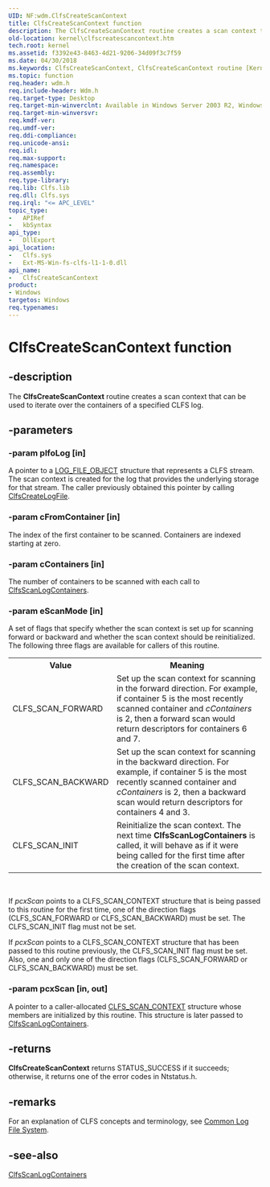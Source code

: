 ```yaml
---
UID: NF:wdm.ClfsCreateScanContext
title: ClfsCreateScanContext function
description: The ClfsCreateScanContext routine creates a scan context that can be used to iterate over the containers of a specified CLFS log.
old-location: kernel\clfscreatescancontext.htm
tech.root: kernel
ms.assetid: f3392e43-8463-4d21-9206-34d09f3c7f59
ms.date: 04/30/2018
ms.keywords: ClfsCreateScanContext, ClfsCreateScanContext routine [Kernel-Mode Driver Architecture], Clfs_475944a4-914e-4532-a066-ee7ff9109756.xml, kernel.clfscreatescancontext, wdm/ClfsCreateScanContext
ms.topic: function
req.header: wdm.h
req.include-header: Wdm.h
req.target-type: Desktop
req.target-min-winverclnt: Available in Windows Server 2003 R2, Windows Vista, and later versions of Windows.
req.target-min-winversvr: 
req.kmdf-ver: 
req.umdf-ver: 
req.ddi-compliance: 
req.unicode-ansi: 
req.idl: 
req.max-support: 
req.namespace: 
req.assembly: 
req.type-library: 
req.lib: Clfs.lib
req.dll: Clfs.sys
req.irql: "<= APC_LEVEL"
topic_type:
-	APIRef
-	kbSyntax
api_type:
-	DllExport
api_location:
-	Clfs.sys
-	Ext-MS-Win-fs-clfs-l1-1-0.dll
api_name:
-	ClfsCreateScanContext
product:
- Windows
targetos: Windows
req.typenames: 
---
```


# ClfsCreateScanContext function


## -description


The <b>ClfsCreateScanContext</b> routine creates a scan context that can be used to iterate over the containers of a specified CLFS log.


## -parameters




### -param plfoLog [in]

A pointer to a <a href="https://msdn.microsoft.com/library/windows/hardware/ff554316">LOG_FILE_OBJECT</a> structure that represents a CLFS stream. The scan context is created for the log that provides the underlying storage for that stream. The caller previously obtained this pointer by calling <a href="https://msdn.microsoft.com/library/windows/hardware/ff540792">ClfsCreateLogFile</a>.


### -param cFromContainer [in]

The index of the first container to be scanned. Containers are indexed starting at zero.


### -param cContainers [in]

The number of containers to be scanned with each call to <a href="https://msdn.microsoft.com/library/windows/hardware/ff541737">ClfsScanLogContainers</a>.


### -param eScanMode [in]

 A set of flags that specify whether the scan context is set up for scanning forward or backward and whether the scan context should be reinitialized. The following three flags are available for callers of this routine.

<table>
<tr>
<th>Value</th>
<th>Meaning</th>
</tr>
<tr>
<td>
CLFS_SCAN_FORWARD

</td>
<td>
Set up the scan context for scanning in the forward direction. For example, if container 5 is the most recently scanned container and <i>cContainers</i> is 2, then a forward scan would return descriptors for containers 6 and 7.

</td>
</tr>
<tr>
<td>
CLFS_SCAN_BACKWARD

</td>
<td>
Set up the scan context for scanning in the backward direction. For example, if container 5 is the most recently scanned container and <i>cContainers</i> is 2, then a backward scan would return descriptors for containers 4 and 3.

</td>
</tr>
<tr>
<td>
CLFS_SCAN_INIT

</td>
<td>
Reinitialize the scan context. The next time <b>ClfsScanLogContainers</b> is called, it will behave as if it were being called for the first time after the creation of the scan context.

</td>
</tr>
</table>
 

If <i>pcxScan</i> points to a CLFS_SCAN_CONTEXT structure that is being passed to this routine for the first time, one of the direction flags (CLFS_SCAN_FORWARD or CLFS_SCAN_BACKWARD) must be set. The CLFS_SCAN_INIT flag must not be set.

If <i>pcxScan</i> points to a CLFS_SCAN_CONTEXT structure that has been passed to this routine previously, the CLFS_SCAN_INIT flag must be set. Also, one and only one of the direction flags (CLFS_SCAN_FORWARD or CLFS_SCAN_BACKWARD) must be set.


### -param pcxScan [in, out]

A pointer to a caller-allocated <a href="https://msdn.microsoft.com/library/windows/hardware/ff541856">CLFS_SCAN_CONTEXT</a> structure whose members are initialized by this routine. This structure is later passed to <a href="https://msdn.microsoft.com/library/windows/hardware/ff541737">ClfsScanLogContainers</a>.


## -returns



<b>ClfsCreateScanContext</b> returns STATUS_SUCCESS if it succeeds; otherwise, it returns one of the error codes in Ntstatus.h.




## -remarks



For an explanation of CLFS concepts and terminology, see <a href="https://msdn.microsoft.com/a9685648-b08c-48ca-b020-e683068f2ea2">Common Log File System</a>. 




## -see-also




<a href="https://msdn.microsoft.com/library/windows/hardware/ff541737">ClfsScanLogContainers</a>
 

 

